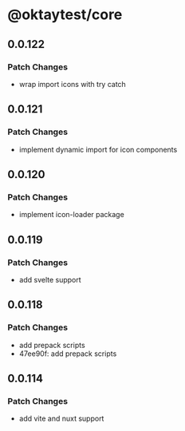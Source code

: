 # @oktaytest/core

## 0.0.122

### Patch Changes

- wrap import icons with try catch

## 0.0.121

### Patch Changes

- implement dynamic import for icon components

## 0.0.120

### Patch Changes

- implement icon-loader package

## 0.0.119

### Patch Changes

- add svelte support

## 0.0.118

### Patch Changes

- add prepack scripts
- 47ee90f: add prepack scripts

## 0.0.114

### Patch Changes

- add vite and nuxt support
